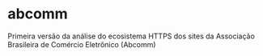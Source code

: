 # abcomm
Primeira versão da análise do ecosistema HTTPS dos sites da Associação Brasileira de Comércio Eletrônico (Abcomm)
